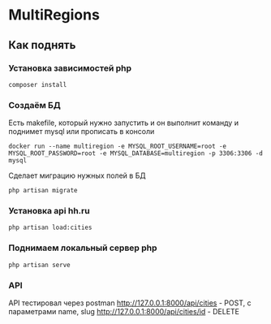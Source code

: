 # **MultiRegions**

## **Как** поднять
### Установка зависимостей php
  ```
composer install
```
### Создаём БД 


Есть makefile, который нужно запустить и он выполнит команду и поднимет mysql или прописать в консоли
```
docker run --name multiregion -e MYSQL_ROOT_USERNAME=root -e MYSQL_ROOT_PASSWORD=root -e MYSQL_DATABASE=multiregion -p 3306:3306 -d mysql
```
Сделает миграцию  нужных полей в БД
```
php artisan migrate
```
### Установка api hh.ru
```
php artisan load:cities
```
### Поднимаем локальный сервер php
```
php artisan serve
```
### API
API тестировал через postman
http://127.0.0.1:8000/api/cities - POST, с параметрами name, slug
http://127.0.0.1:8000/api/cities/id - DELETE  
